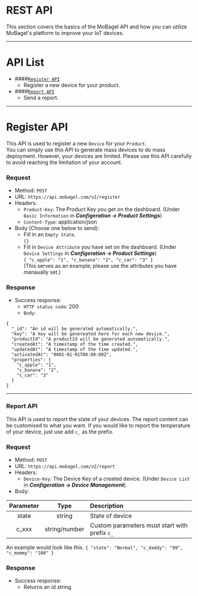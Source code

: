 # REST API

This section covers the basics of the MoBagel API and how you can utilize MoBagel's platform to improve your IoT devices.

----
# API List
+ ####[`Register API`](#Register)
    * Register a new device for your product.
+ ####[`Report API`](#Report)
    * Send a report.


<a name="Register"></a>

----
# Register API
This API is used to register a new `Device` for your `Product`.  
You can simply use this API to generate mass devices to do mass deployment. However, your devices are limited. Please use this API carefully to avoid reaching the limitation of your account.

### Request
+ Method: `POST`
+ URL: `https://api.mobagel.com/v2/register`
+ Headers:
    * `Product-Key`: The Product Key you get on the dashboard. (Under `Basic Information` in **_Configeration -> Product Settings_**)
    * `Content-Type`: application/json
+ Body (Choose one below to send):
    * Fill in an `Empty State`.  
      `{}`
    * Fill in `Device Attribute` you have set on the dashboard. (Under `Device Settings` in **_Configeration -> Product Settings_**)  
      `
      {
        "c_apple": "1",
        "c_banana": "2",
        "c_car": "3"
      }
      `  
      (This serves as an example, please use the attributes you have manaually set.)


### Response
+ Success response:
    * `HTTP status code`: 200
    * `Body`:
```
{
  "_id": "An id will be generated automatically.",
  "key": "A key will be genereated here for each new device.",
  "productId": "A productId will be generated automatically.",
  "createdAt": "A timestamp of the time created.",
  "updatedAt": "A timestamp of the time updated.",
  "activatedAt": "0001-01-01T00:00:00Z",
  "properties": {
    "c_apple": "1",
    "c_banana": "2",
    "c_car": "3"
  }
}
```
<!---

+ Fail response:
    * `HTTP status code`: not 200
    * `Body`:
```
{
  "errors": [
    {
      "title": "{ERROR_TITLE}",
      "detail": "{ERROR_DETAIL}"
    }
  ]
}
```
--->

<a name="Report"></a> 

----
### Report API
This API is used to report the state of your devices. The report content can be customised to what you want. If you would like to report the temperature of your device, just use add `c_` as the prefix.

### Request
+ Method: `POST`
+ URL: `https://api.mobagel.com/v2/report`
+ Headers:
    * `Device-Key`: The Device Key of a created device. (Under `Device List` in **_Configeration -> Device Management_**)
+ Body:

| Parameter        | Type          | Description                       |
| :--:             | :-----:       | :----                             |
| state            | string        | State of device                   |
| c_xxx            | string/number | Custom parameters must start with prefix `c_` |

An example would look like this. 
      `
      {
        "state": "Normal",
        "c_daddy": "99",
        "c_mommy": "100"
      }
      `


### Response
+ Success response:
    * Returns an id string.

<!---
Example: Report basic device  

```http
{
    "state": "ERROR"
}
```

Example: Report custom device
```http
{
    "state": "ERROR",
    "c_id": 5512,
    "c_temperature": 31.5,
    "c_t-unit": "°C",
    "c_pressure": 1.12,
    "c_p-unit": "atm"
}
```
--->
